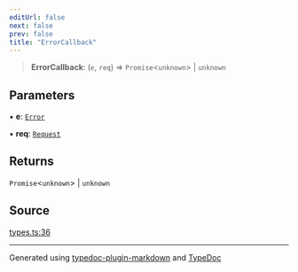 ```yaml
---
editUrl: false
next: false
prev: false
title: "ErrorCallback"
---
```


> **ErrorCallback**: (`e`, `req`) => `Promise`\<`unknown`\> \| `unknown`

## Parameters

▪ **e**: [`Error`](/api/interfaces/error/)

▪ **req**: [`Request`](/api/interfaces/request/)

## Returns

`Promise`\<`unknown`\> \| `unknown`

## Source

[types.ts:36](https://github.com/dmdin/chord/blob/5f43e0e/src/types.ts#L36)

***

Generated using [typedoc-plugin-markdown](https://www.npmjs.com/package/typedoc-plugin-markdown) and [TypeDoc](https://typedoc.org/)
